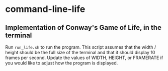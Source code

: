 # command-line-life
## Implementation of Conway's Game of Life, in the terminal
Run `run_life.sh` to run the program. This script assumes that the width / height should be the full size of the terminal and that it should display 10 frames per second. Update the values of WIDTH, HEIGHT, or FRAMERATE if you would like to adjust how the program is displayed.
